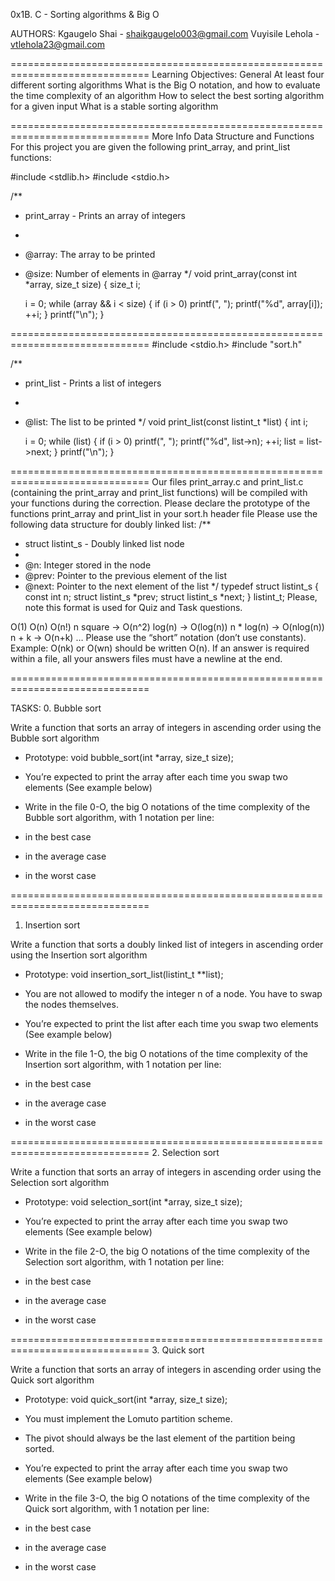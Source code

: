 0x1B. C - Sorting algorithms & Big O

AUTHORS:
Kgaugelo Shai - shaikgaugelo003@gmail.com
Vuyisile Lehola - vtlehola23@gmail.com

==============================================================================
Learning Objectives:
General
At least four different sorting algorithms
What is the Big O notation, and how to evaluate the time complexity of an
algorithm
How to select the best sorting algorithm for a given input
What is a stable sorting algorithm

==============================================================================
More Info
Data Structure and Functions
For this project you are given the following print_array, and print_list
functions:

#include <stdlib.h>
#include <stdio.h>

/**
 * print_array - Prints an array of integers
 *
 * @array: The array to be printed
 * @size: Number of elements in @array
 */
void print_array(const int *array, size_t size)
{
    size_t i;

    i = 0;
    while (array && i < size)
    {
        if (i > 0)
            printf(", ");
        printf("%d", array[i]);
        ++i;
    }
    printf("\n");
}

==============================================================================
#include <stdio.h>
#include "sort.h"

/**
 * print_list - Prints a list of integers
 *
 * @list: The list to be printed
 */
void print_list(const listint_t *list)
{
    int i;

    i = 0;
    while (list)
    {
        if (i > 0)
            printf(", ");
        printf("%d", list->n);
        ++i;
        list = list->next;
    }
    printf("\n");
}

==============================================================================
Our files print_array.c and print_list.c (containing the print_array and
print_list functions)
will be compiled with your functions during the correction.
Please declare the prototype of the functions print_array and print_list in
your sort.h header file
Please use the following data structure for doubly linked list:
/**
 * struct listint_s - Doubly linked list node
 *
 * @n: Integer stored in the node
 * @prev: Pointer to the previous element of the list
 * @next: Pointer to the next element of the list
 */
typedef struct listint_s
{
    const int n;
    struct listint_s *prev;
    struct listint_s *next;
} listint_t;
Please, note this format is used for Quiz and Task questions.

O(1)
O(n)
O(n!)
n square -> O(n^2)
log(n) -> O(log(n))
n * log(n) -> O(nlog(n))
n + k -> O(n+k)
…
Please use the “short” notation (don’t use constants). Example: O(nk) or
O(wn) should be written O(n).
If an answer is required within a file, all your answers files must have
a newline at the end.

==============================================================================

TASKS:
0. Bubble sort

Write a function that sorts an array of integers in ascending
order using the Bubble sort algorithm

- Prototype: void bubble_sort(int *array, size_t size);
- You’re expected to print the array after each time you
swap two elements (See example below)
- Write in the file 0-O, the big O notations of the time
complexity of the Bubble sort algorithm, with 1 notation per line:

- in the best case
- in the average case
- in the worst case

==============================================================================
1. Insertion sort

Write a function that sorts a doubly linked list of
integers in ascending order using the Insertion sort algorithm

- Prototype: void insertion_sort_list(listint_t **list);
- You are not allowed to modify the integer n of a node.
You have to swap the nodes themselves.
- You’re expected to print the list after each time you
swap two elements (See example below)
- Write in the file 1-O, the big O notations of the time
complexity of the Insertion sort algorithm, with 1 notation per line:

- in the best case
- in the average case
- in the worst case

==============================================================================
2. Selection sort

Write a function that sorts an array of integers in
ascending order using the Selection sort algorithm

- Prototype: void selection_sort(int *array, size_t size);
- You’re expected to print the array after each time you
swap two elements (See example below)
- Write in the file 2-O, the big O notations of the time
complexity of the Selection sort algorithm, with 1 notation per line:

- in the best case
- in the average case
- in the worst case

==============================================================================
3. Quick sort

Write a function that sorts an array of integers in
ascending order using the Quick sort algorithm

- Prototype: void quick_sort(int *array, size_t size);
- You must implement the Lomuto partition scheme.
- The pivot should always be the last element of the partition being sorted.
- You’re expected to print the array after each time
you swap two elements (See example below)
- Write in the file 3-O, the big O notations of the time
complexity of the Quick sort algorithm, with 1 notation per line:

- in the best case
- in the average case
- in the worst case
